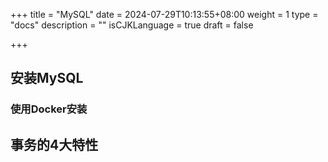 +++
title = "MySQL"
date = 2024-07-29T10:13:55+08:00
weight = 1
type = "docs"
description = ""
isCJKLanguage = true
draft = false

+++



## 安装MySQL



### 使用Docker安装



## 事务的4大特性

